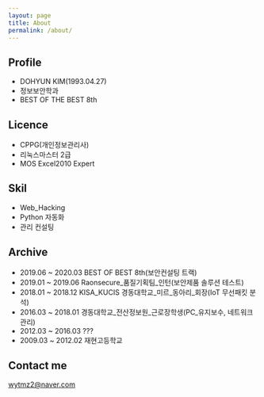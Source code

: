```yaml
---
layout: page
title: About
permalink: /about/
---
```


## Profile
* DOHYUN KIM(1993.04.27)
* 정보보안학과
* BEST OF THE BEST 8th



## Licence
* CPPG(개인정보관리사)
* 리눅스마스터 2급
* MOS Excel2010 Expert



## Skil
* Web_Hacking
* Python 자동화
* 관리 컨설팅




## Archive
- 2019.06 ~ 2020.03 BEST OF BEST 8th(보안컨설팅 트랙)
- 2019.01 ~ 2019.06 Raonsecure_품질기획팀_인턴(보안제품 솔루션 테스트)
- 2018.01 ~ 2018.12 KISA_KUCIS 경동대학교_미르_동아리_회장(IoT 무선패킷 분석)
- 2016.03 ~ 2018.01 경동대학교_전산정보원_근로장학생(PC_유지보수, 네트워크 관리)
- 2012.03 ~ 2016.03 ???
- 2009.03 ~ 2012.02 재현고등학교

## Contact me
[wytmz2@naver.com](mailto:wytmz2@naver.com)
